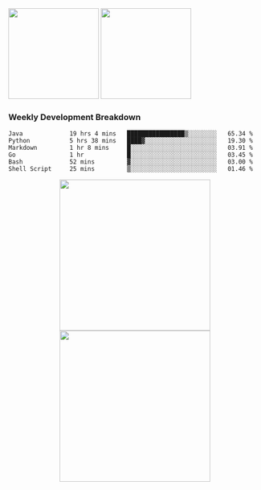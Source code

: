 <div>
  <img src = "https://github-readme-stats.vercel.app/api/top-langs/?username=Okabe-Rintarou-0&layout=compact&langs_count=8&hide=TeX,Makefile,CMake,Perl,Shell&theme=dracula" height="180px" />
  
  <img src = "https://github-readme-stats.vercel.app/api?username=Okabe-Rintarou-0&show_icons=true&theme=dracula" height="180px" />
  
</div>

### Weekly Development Breakdown
<!--START_SECTION:waka-->

```text
Java             19 hrs 4 mins   ████████████████▒░░░░░░░░   65.34 %
Python           5 hrs 38 mins   ████▓░░░░░░░░░░░░░░░░░░░░   19.30 %
Markdown         1 hr 8 mins     █░░░░░░░░░░░░░░░░░░░░░░░░   03.91 %
Go               1 hr            █░░░░░░░░░░░░░░░░░░░░░░░░   03.45 %
Bash             52 mins         ▓░░░░░░░░░░░░░░░░░░░░░░░░   03.00 %
Shell Script     25 mins         ▒░░░░░░░░░░░░░░░░░░░░░░░░   01.46 %
```

<!--END_SECTION:waka-->

<p align="center">
    <img src="https://wakatime.com/share/@c0fc2eae-3121-4f9e-8064-2a0f57352f62/e973be70-27aa-421b-88f5-96824ac76947.svg" height="300em"/>
    <img src="https://wakatime.com/share/@c0fc2eae-3121-4f9e-8064-2a0f57352f62/602e3ec4-11ce-4368-87bc-684fd89aaebb.svg" height="300em"/>
</p>


